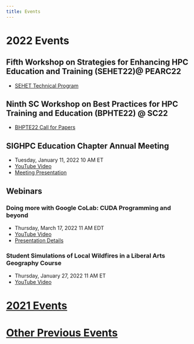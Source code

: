 ```yaml
---
title: Events
---
```

# 2022 Events

## Fifth Workshop on Strategies for Enhancing HPC Education and Training (SEHET22)@ PEARC22

* [SEHET Technical Program](SEHET22_Technical_Program.html)

## Ninth SC Workshop on Best Practices for HPC Training and Education (BPHTE22) @ SC22

* [BHPTE22 Call for Papers](BPHTE22CFP.html)

## SIGHPC Education Chapter Annual Meeting

* Tuesday, January 11, 2022 10 AM ET
* [YouTube Video](https://youtu.be/W2gXpLv7PHM)
* [Meeting Presentation](Chapter_meeting.pdf)

## Webinars

### Doing more with Google CoLab: CUDA Programming and beyond

* Thursday, March 17, 2022 11 AM EDT
* [YouTube Video](https://youtu.be/lJ-MnUbs4WE)
* [Presentation Details](https://drive.google.com/drive/folders/1Uk-EuVtbiW3A0NurSzpPOd-HPzBhNXm3?usp=sharing)

### Student Simulations of Local Wildfires in a Liberal Arts Geography Course

* Thursday, January 27, 2022 11 AM ET
* [YouTube Video](https://www.youtube.com/watch?v=UrfiBa2EqPA)

# [2021 Events](2021events/)

# [Other Previous Events](EventsArchive/)

